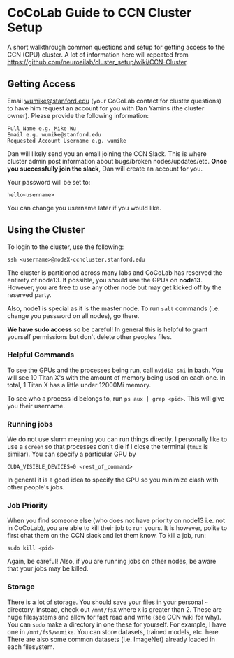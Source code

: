 # CoCoLab Guide to CCN Cluster Setup

A short walkthrough common questions and setup for getting access to the CCN (GPU) cluster. A lot of information here will repeated from https://github.com/neuroailab/cluster_setup/wiki/CCN-Cluster.

## Getting Access

Email wumike@stanford.edu (your CoCoLab contact for cluster questions) to have him request an account for you with Dan Yamins (the cluster owner). Please provide the following information:

```
Full Name e.g. Mike Wu
Email e.g. wumike@stanford.edu
Requested Account Username e.g. wumike
```

Dan will likely send you an email joining the CCN Slack. This is where cluster admin post information about bugs/broken nodes/updates/etc. **Once you successfully join the slack**, Dan will create an account for you.

Your password will be set to:

```
hello<username>
```

You can change you username later if you would like.

## Using the Cluster

To login to the cluster, use the following:

```
ssh <username>@nodeX-ccncluster.stanford.edu
```

The cluster is partitioned across many labs and CoCoLab has reserved the entirety of node13. If possible, you should use the GPUs on **node13**. However, you are free to use any other node but may get kicked off by the reserved party.

Also, node1 is special as it is the master node. To run `salt` commands (i.e. change you password on all nodes), go there.

**We have sudo access** so be careful! In general this is helpful to grant yourself permissions but don't delete other peoples files.

### Helpful Commands

To see the GPUs and the processes being run, call `nvidia-smi` in bash. You will see 10 Titan X's with the amount of memory being used on each one. In total, 1 Titan X has a little under 12000Mi memory.

To see who a process id belongs to, run `ps aux | grep <pid>`. This will give you their username.


### Running jobs

We do not use slurm meaning you can run things directly. I personally like to use a `screen` so that processes don't die if I close the terminal (`tmux` is similar). You can specify a particular GPU by

```
CUDA_VISIBLE_DEVICES=0 <rest_of_command>
```

In general it is a good idea to specify the GPU so you minimize clash with other people's jobs.

### Job Priority

When you find someone else (who does not have priority on node13 i.e. not in CoCoLab), you are able to kill their job to run yours. It is however, polite to first chat them on the CCN slack and let them know. To kill a job, run:

```
sudo kill <pid>
```

Again, be careful! Also, if you are running jobs on other nodes, be aware that your jobs may be killed.

### Storage

There is a lot of storage. You should save your files in your personal `~` directory. Instead, check out `/mnt/fsX` where `X` is greater than 2. These are huge filesystems and allow for fast read and write (see CCN wiki for why). You can `sudo` make a directory in one these for yourself. For example, I have one in `/mnt/fs5/wumike`. You can store datasets, trained models, etc. here. There are also some common datasets (i.e. ImageNet) already loaded in each filesystem.


